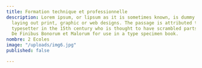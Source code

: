 ```yaml
---
title: Formation technique et professionnelle
description: Lorem ipsum, or lipsum as it is sometimes known, is dummy text used in
  laying out print, graphic or web designs. The passage is attributed to an unknown
  typesetter in the 15th century who is thought to have scrambled parts of Cicero's
  De Finibus Bonorum et Malorum for use in a type specimen book.
nombre: 2 Ecoles
image: "/uploads/img6.jpg"
published: false

---
```

